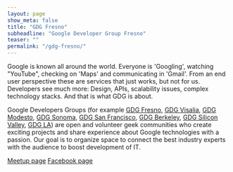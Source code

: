 ```yaml
---
layout: page
show_meta: false
title: "GDG Fresno"
subheadline: "Google Developer Group Fresno"
teaser: ""
permalink: "/gdg-fresno/"
---
```

Google is known all around the world. Everyone is 'Googling', watching "YouTube", checking on 'Maps' and communicating in 'Gmail'. From an end user perspective these are services that just works, but not for us. Developers see much more: Design, APIs, scalability issues, complex technology stacks. And that is what GDG is about.

Google Developers Groups (for example [GDG Fresno][1], [GDG Visalia][2], [GDG Modesto][3], [GDG Sonoma][5], [GDG San Francisco][4], [GDG Berkeley][7], [GDG Silicon Valley][8], [GDG LA][6]) are open and volunteer geek communities who create exciting projects and share experience about Google technologies with a passion. Our goal is to organize space to connect the best industry experts with the audience to boost development of IT.

<a class="radius button small" href="https://www.meetup.com/googledevelopers/">Meetup page</a>
<a class="radius button small" href="http://www.facebook.com/gdgfresno/">Facebook page</a>

 [1]: https://www.meetup.com/googledevelopers/
 [2]: https://www.meetup.com/GDG-Visalia-Google-Developer-Group/
 [3]: https://www.meetup.com/GDG-Modesto-Google-Developer-Group/
 [4]: https://www.meetup.com/GDGSanFrancisco/
 [5]: https://www.meetup.com/GDG-Sonoma/
 [6]: https://www.meetup.com/gdg-la/
 [7]: https://www.meetup.com/GDGBerkeley/
 [8]: https://www.meetup.com/gdg-silicon-valley/

